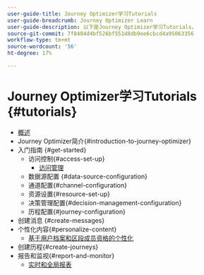 ```yaml
---
user-guide-title: Journey Optimizer学习Tutorials
user-guide-breadcrumb: Journey Optimizer Learn
user-guide-description: 以下是Journey Optimizer学习Tutorials。
source-git-commit: 7f8404d4bf526bf551d8db9ee6cbcd4a95063356
workflow-type: tm+mt
source-wordcount: '56'
ht-degree: 17%

---
```



# Journey Optimizer学习Tutorials {#tutorials}

+ [概述](/help/overview.md)
+ Journey Optimizer简介{#introduction-to-journey-optimizer}
+ 入门指南 {#get-started}
   + 访问控制{#access-set-up}
      + [访问管理](/help/set-up-access/access-management.md)
   + 数据源配置 {#data-source-configuration}
   + 通道配置{#channel-configuration}
   + 资源设置{#resource-set-up}
   + 决策管理配置{#decision-management-configuration}
   + 历程配置{#journey-configuration}
+ 创建消息 {#create-messages}
+ 个性化内容{#personalize-content}
   + [基于用户档案和区段成员资格的个性化](/help/personalize-content/profile-and-segment-membership-based-personalization.md)
+ 创建历程{#create-journeys}
+ 报告和监视{#report-and-monitor}
   + [实时和全局报表](/help/report-and-monitor/live-and-global-reports.md)

